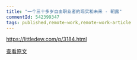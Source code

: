 ```yaml
---
title: "一个三十多岁自由职业者的现实和未来 - 朝露"
commentId: 542399347
tags: published,remote-work,remote-work-article
---
```


https://littledew.com/p/3184.html
    
[查看原文](https://github.com/lotosbin/lotosbin.github.io/issues/152)
    
